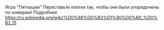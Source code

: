Игра "Пятнашки"
Переставьте клетки так, чтобы они были упорядочены по номерам!
Подробнее https://ru.wikipedia.org/wiki/%D0%98%D0%B3%D1%80%D0%B0_%D0%B2_15

